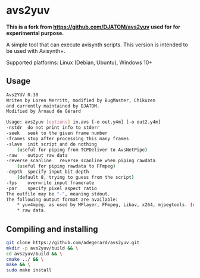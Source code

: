 # avs2yuv

**This is a fork from https://github.com/DJATOM/avs2yuv used for for experimental purpose.**

A simple tool that can execute avisynth scripts.
This version is intended to be used with Avisynth+.

Supported platforms: Linux (Debian, Ubuntu), Windows 10+

## Usage

```sh
Avs2YUV 0.30
Writen by Loren Merritt, modified by BugMaster, Chikuzen
and currently maintained by DJATOM.
Modified by Arnaud de Gérard

Usage: avs2yuv [options] in.avs [-o out.y4m] [-o out2.y4m]
-nstdr	do not print info to stderr
-seek	seek to the given frame number
-frames	stop after processing this many frames
-slave	init script and do nothing
	(useful for piping from TCPDeliver to AvsNetPipe)
-raw	output raw data
-reverse_scanline	reverse scanline when piping rawdata
	(useful for piping rawdata to FFmpeg)
-depth	specify input bit depth
	(default 8, trying to guess from the script)
-fps	overwrite input framerate
-par	specify pixel aspect ratio
The outfile may be "-", meaning stdout.
The following output format are available:
	* yuv4mpeg, as used by MPlayer, FFmpeg, Libav, x264, mjpegtools. (default)
	* raw data.
```

## Compiling and installing
```bash
git clone https://github.com/adegerard/avs2yuv.git
mkdir -p avs2yuv/build && \
cd avs2yuv/build && \
cmake ../ && \
make && \
sudo make install
```
